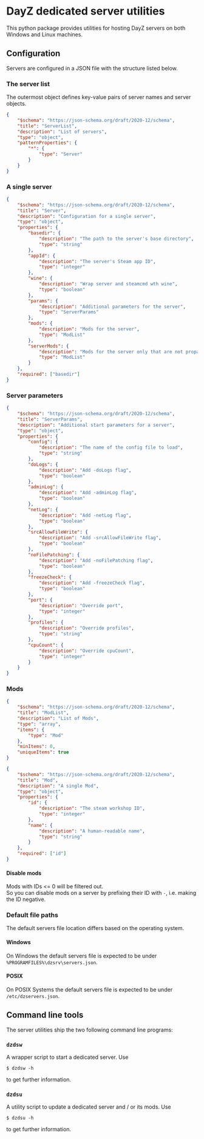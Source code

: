 # DayZ dedicated server utilities
This python package provides utilities for hosting DayZ servers
on both Windows and Linux machines.

## Configuration
Servers are configured in a JSON file with the structure listed below.

### The server list
The outermost object defines key-value pairs of server names and server objects.
```json
{
    "$schema": "https://json-schema.org/draft/2020-12/schema",
    "title": "ServerList",
    "description": "List of servers",
    "type": "object",
    "patternProperties": {
        "*": {
            "type": "Server"
        }
    }
}
```
### A single server
```json
{
    "$schema": "https://json-schema.org/draft/2020-12/schema",
    "title": "Server",
    "description": "Configuration for a single server",
    "type": "object",
    "properties": {
        "basedir": {
            "description": "The path to the server's base directory",
            "type": "string"
        },
        "appId": {
            "description": "The server's Steam app ID",
            "type": "integer"
        },
        "wine": {
            "description": "Wrap server and steamcmd wth wine",
            "type": "boolean"
        },
        "params": {
            "description": "Additional parameters for the server",
            "type": "ServerParams"
        },
        "mods": {
            "description": "Mods for the server",
            "type": "ModList"
        },
        "serverMods": {
            "description": "Mods for the server only that are not propagated to clients",
            "type": "ModList"
        }
    },
    "required": ["basedir"]
}
```
### Server parameters
```json
{
    "$schema": "https://json-schema.org/draft/2020-12/schema",
    "title": "ServerParams",
    "description": "Additional start parameters for a server",
    "type": "object",
    "properties": {
        "config": {
            "description": "The name of the config file to load",
            "type": "string"
        },
        "doLogs": {
            "description": "Add -doLogs flag",
            "type": "boolean"
        },
        "adminLog": {
            "description": "Add -adminLog flag",
            "type": "boolean"
        },
        "netLog": {
            "description": "Add -netLog flag",
            "type": "boolean"
        },
        "srcAllowFileWrite": {
            "description": "Add -srcAllowFileWrite flag",
            "type": "boolean"
        },
        "noFilePatching": {
            "description": "Add -noFilePatching flag",
            "type": "boolean"
        },
        "freezeCheck": {
            "description": "Add -freezeCheck flag",
            "type": "boolean"
        },
        "port": {
            "description": "Override port",
            "type": "integer"
        },
        "profiles": {
            "description": "Override profiles",
            "type": "string"
        },
        "cpuCount": {
            "description": "Override cpuCount",
            "type": "integer"
        }
    }
}
```
### Mods
```json
{
    "$schema": "https://json-schema.org/draft/2020-12/schema",
    "title": "ModList",
    "description": "List of Mods",
    "type": "array",
    "items": {
        "type": "Mod"
    },
    "minItems": 0,
    "uniqueItems": true
}
```
```json
{
    "$schema": "https://json-schema.org/draft/2020-12/schema",
    "title": "Mod",
    "description": "A single Mod",
    "type": "object",
    "properties": {
        "id": {
            "description": "The steam workshop ID",
            "type": "integer"
        },
        "name": {
            "description": "A human-readable name",
            "type": "string"
        }
    },
    "required": ["id"]
}
```
#### Disable mods
Mods with IDs <= 0 will be filtered out.  
So you can disable mods on a server by prefixing their ID with `-`,  i.e. making the ID negative.

### Default file paths
The default servers file location differs based on the operating system.
#### Windows
On Windows the default servers file is expected to be under `%PROGRAMFILES%\dzsrv\servers.json`.
#### POSIX
On POSIX Systems the default servers file is expected to be under `/etc/dzservers.json`.

## Command line tools
The server utilities ship the two following command line programs:
### `dzdsw`
A wrapper script to start a dedicated server. Use
```shell
$ dzdsw -h
```
to get further information.
### `dzdsu`
A utility script to update a dedicated server and / or its mods. Use
```shell
$ dzdsu -h
```
to get further information.